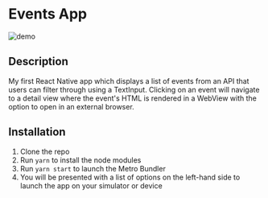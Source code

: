 # Events App
![demo](https://user-images.githubusercontent.com/74607544/130532926-b86f1813-d0a5-43c5-acb2-6c9fe524c9a3.gif)

## Description
My first React Native app which displays a list of events from an API that users can filter through using a TextInput. Clicking on an event will navigate to a detail view where the event's HTML is rendered in a WebView with the option to open in an external browser.

## Installation
1. Clone the repo
2. Run `yarn` to install the node modules
3. Run `yarn start` to launch the Metro Bundler
4. You will be presented with a list of options on the left-hand side to launch the app on your simulator or device
